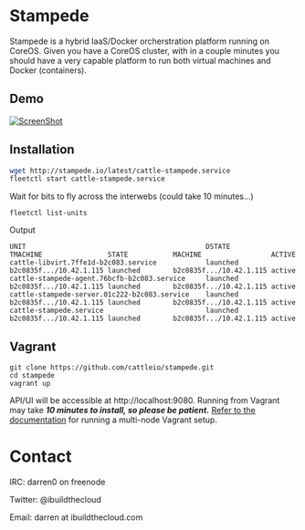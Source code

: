 # Stampede

Stampede is a hybrid IaaS/Docker orcherstration platform running on CoreOS.  Given you have a CoreOS cluster, with in a couple minutes you should have a very capable platform to run both virtual machines and Docker (containers).

## Demo

[![ScreenShot](docs/youtube.pn)](http://youtu.be/UsQ9cVLieaQ)

## Installation

```bash
wget http://stampede.io/latest/cattle-stampede.service
fleetctl start cattle-stampede.service
```
Wait for bits to fly across the interwebs (could take 10 minutes...)
```
fleetctl list-units
```
Output
```
UNIT                                            DSTATE          TMACHINE                STATE           MACHINE                 ACTIVE
cattle-libvirt.7ffe1d-b2c083.service            launched        b2c0835f.../10.42.1.115 launched        b2c0835f.../10.42.1.115 active
cattle-stampede-agent.76bcfb-b2c083.service     launched        b2c0835f.../10.42.1.115 launched        b2c0835f.../10.42.1.115 active
cattle-stampede-server.01c222-b2c083.service    launched        b2c0835f.../10.42.1.115 launched        b2c0835f.../10.42.1.115 active
cattle-stampede.service                         launched        b2c0835f.../10.42.1.115 launched        b2c0835f.../10.42.1.115 active
```

## Vagrant

```
git clone https://github.com/cattleio/stampede.git
cd stampede
vagrant up
```

API/UI will be accessible at http://localhost:9080.  Running from Vagrant may take ***10 minutes to install, so please be patient.***  [Refer to the documentation](vagrant/README.md) for running a multi-node Vagrant setup.

# Contact

IRC: darren0 on freenode

Twitter: @ibuildthecloud

Email: darren at ibuildthecloud.com
